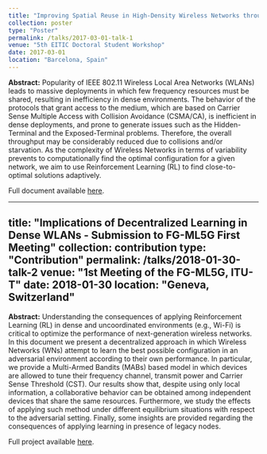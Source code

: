 ```yaml
---
title: "Improving Spatial Reuse in High-Density Wireless Networks through Learning"
collection: poster
type: "Poster"
permalink: /talks/2017-03-01-talk-1
venue: "5th EITIC Doctoral Student Workshop"
date: 2017-03-01
location: "Barcelona, Spain"
---
```


**Abstract:** Popularity of IEEE 802.11 Wireless Local Area Networks (WLANs) leads to massive deployments in which few frequency resources must be shared, resulting in inefficiency in dense environments. The behavior of the protocols that grant access to the medium, which are based on Carrier Sense Multiple Access with Collision Avoidance (CSMA/CA), is inefficient in dense deployments, and prone to generate issues such as the Hidden-Terminal and the Exposed-Terminal problems. Therefore, the overall throughput may be considerably reduced due to collisions and/or starvation. As the complexity of Wireless Networks in terms of variability prevents to computationally find the optimal configuration for a given network, we aim to use Reinforcement Learning (RL) to find close-to-optimal solutions adaptively.

Full document available [here](https://fwilhelmi.github.io/files/Francesc_Wilhelmi_Poster_2017.pdf).

---
title: "Implications of Decentralized Learning in Dense WLANs - Submission to FG-ML5G First Meeting"
collection: contribution
type: "Contribution"
permalink: /talks/2018-01-30-talk-2
venue: "1st Meeting of the FG-ML5G, ITU-T"
date: 2018-01-30
location: "Geneva, Switzerland"
---

**Abstract:** 
Understanding the consequences of applying Reinforcement Learning (RL) in dense and uncoordinated environments (e.g., Wi-Fi) is critical to optimize the performance of next-generation wireless networks. In this document we present a decentralized approach in which Wireless Networks (WNs) attempt to learn the best possible configuration in an adversarial environment according to their own performance. In particular, we provide a Multi-Armed Bandits (MABs) based model in which devices are allowed to tune their frequency channel, transmit power and Carrier Sense Threshold (CST). Our results show that, despite using only local information, a collaborative behavior can be obtained among independent devices that share the same resources. Furthermore, we study the effects of applying such method under different equilibrium situations with respect to the adversarial setting. Finally, some insights are provided regarding the consequences of applying learning in presence of legacy nodes.

Full project available [here](https://github.com/fwilhelmi/implications_of_decentralized_learning_in_dense_wlans).